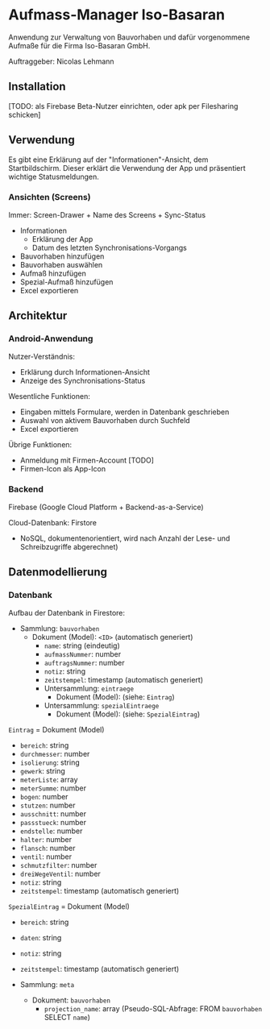 # Aufmass-Manager Iso-Basaran

Anwendung zur Verwaltung von Bauvorhaben und dafür vorgenommene Aufmaße für die Firma Iso-Basaran GmbH.

Auftraggeber: Nicolas Lehmann

## Installation

[TODO: als Firebase Beta-Nutzer einrichten, oder apk per Filesharing schicken]

## Verwendung

Es gibt eine Erklärung auf der "Informationen"-Ansicht, dem Startbildschirm.
Dieser erklärt die Verwendung der App und präsentiert wichtige Statusmeldungen.

### Ansichten (Screens)

Immer: Screen-Drawer + Name des Screens + Sync-Status 

* Informationen
  * Erklärung der App
  * Datum des letzten Synchronisations-Vorgangs
* Bauvorhaben hinzufügen
* Bauvorhaben auswählen
* Aufmaß hinzufügen
* Spezial-Aufmaß hinzufügen
* Excel exportieren

## Architektur

### Android-Anwendung

Nutzer-Verständnis:
* Erklärung durch Informationen-Ansicht
* Anzeige des Synchronisations-Status
  
Wesentliche Funktionen:
* Eingaben mittels Formulare, werden in Datenbank geschrieben
* Auswahl von aktivem Bauvorhaben durch Suchfeld
* Excel exportieren

Übrige Funktionen:
* Anmeldung mit Firmen-Account [TODO]
* Firmen-Icon als App-Icon

### Backend

Firebase (Google Cloud Platform  + Backend-as-a-Service)

Cloud-Datenbank: Firstore 
* NoSQL, dokumentenorientiert, wird nach Anzahl der Lese- und Schreibzugriffe abgerechnet)

## Datenmodellierung

### Datenbank

Aufbau der Datenbank in Firestore:

* Sammlung: `bauvorhaben`
  * Dokument (Model): `<ID>` (automatisch generiert)
    * `name`: string (eindeutig)
    * `aufmassNummer`: number
    * `auftragsNummer`: number
    * `notiz`: string
    * `zeitstempel`: timestamp (automatisch generiert)
    * Untersammlung: `eintraege` 
      * Dokument (Model):  (siehe: `Eintrag`)
    * Untersammlung: `spezialEintraege` 
      * Dokument (Model):  (siehe: `SpezialEintrag`)

`Eintrag` = Dokument (Model)
  * `bereich`: string
  * `durchmesser`: number
  * `isolierung`: string
  * `gewerk`: string
  * `meterListe`: array<number>
  * `meterSumme`: number
  * `bogen`: number
  * `stutzen`: number
  * `ausschnitt`: number
  * `passstueck`: number
  * `endstelle`: number
  * `halter`: number
  * `flansch`: number
  * `ventil`: number
  * `schmutzfilter`: number
  * `dreiWegeVentil`: number
  * `notiz`: string
  * `zeitstempel`: timestamp (automatisch generiert)

`SpezialEintrag` = Dokument (Model)
  * `bereich`: string
  * `daten`: string
  * `notiz`: string
  * `zeitstempel`: timestamp (automatisch generiert)

* Sammlung: `meta`
  * Dokument: `bauvorhaben`
    * `projection_name`: array<string> (Pseudo-SQL-Abfrage: FROM `bauvorhaben` SELECT `name`)